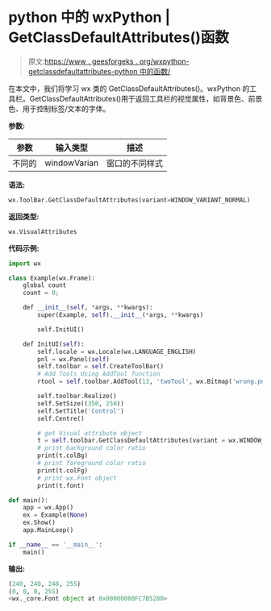 # python 中的 wxPython | GetClassDefaultAttributes()函数

> 原文:[https://www . geesforgeks . org/wxpython-getclassdefaultattributes-python 中的函数/](https://www.geeksforgeeks.org/wxpython-getclassdefaultattributes-function-in-python/)

在本文中，我们将学习 wx 类的 GetClassDefaultAttributes()。wxPython 的工具栏。GetClassDefaultAttributes()用于返回工具栏的视觉属性，如背景色、前景色、用于控制标签/文本的字体。

**参数:**

| 参数 | 输入类型 | 描述 |
| --- | --- | --- |
| 不同的 | windowVarian | 窗口的不同样式 |

**语法:**

```py
wx.ToolBar.GetClassDefaultAttributes(variant=WINDOW_VARIANT_NORMAL)

```

**返回类型:**

```py
wx.VisualAttributes

```

**代码示例:**

```py
import wx

class Example(wx.Frame):
    global count
    count = 0;

    def __init__(self, *args, **kwargs):
        super(Example, self).__init__(*args, **kwargs)

        self.InitUI()

    def InitUI(self):
        self.locale = wx.Locale(wx.LANGUAGE_ENGLISH)
        pnl = wx.Panel(self)
        self.toolbar = self.CreateToolBar()
        # Add Tools Using AddTool function
        rtool = self.toolbar.AddTool(13, 'twoTool', wx.Bitmap('wrong.png'), shortHelp ="Simple Tool2")

        self.toolbar.Realize()
        self.SetSize((350, 250))
        self.SetTitle('Control')
        self.Centre()

        # get Visual attribute object
        t = self.toolbar.GetClassDefaultAttributes(variant = wx.WINDOW_VARIANT_NORMAL)
        # print background color ratio
        print(t.colBg)
        # print foreground color ratio
        print(t.colFg)
        # print wx.Font object
        print(t.font)

def main():
    app = wx.App()
    ex = Example(None)
    ex.Show()
    app.MainLoop()

if __name__ == '__main__':
    main()
```

**输出:**

```py
(240, 240, 240, 255)
(0, 0, 0, 255)
<wx._core.Font object at 0x00000080FC7B5280>

```